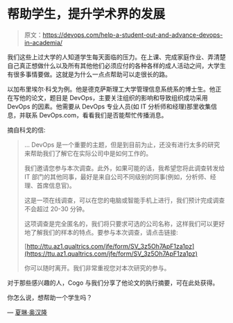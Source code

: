 # 帮助学生，提升学术界的发展

> 原文：<https://devops.com/help-a-student-out-and-advance-devops-in-academia/>

我们这些上过大学的人知道学生每天面临的压力。在上课、完成家庭作业、弄清楚自己真正想做什么以及所有其他他们必须应付的各种各样的成人活动之间，大学生有很多事情要做。这就是为什么一点点帮助可以走很长的路。

以加布里埃尔·科戈为例。他是德克萨斯理工大学管理信息系统系的博士生。他正在写他的论文，题目是 DevOps，主要关注组织的影响和导致组织成功采用 DevOps 的因素。他需要从 DevOps 专业人员(如 IT 分析师和经理)那里收集信息，并联系 DevOps.com，看看我们是否能帮忙传播消息。

摘自科戈的信:

> … DevOps 是一个重要的主题，但是到目前为止，还没有进行太多的研究来帮助我们了解它在实际公司中是如何工作的。
> 
> 我们邀请您参与本次调查。此外，如果可能的话，我希望您将此调查转发给 IT 部门的其他同事，最好是来自公司不同级别的同事(例如，分析师、经理、首席信息官)。
> 
> 这是一项在线调查，可以在您的电脑或智能手机上进行，我们预计完成调查不会超过 20-30 分钟。
> 
> 这项调查是完全匿名的，我们将只要求可选的公司名称，这样我们可以更好地了解我们的样本的特点。要参与本次调查，请点击链接:
> 
> [http://ttu.az1.qualtrics.com/jfe/form/SV_3z5Oh7ApF1za1pz](https://ttu.az1.qualtrics.com/jfe/form/SV_3z5Oh7ApF1za1pz)
> 
> 你可以随时离开。我们非常重视您对本次研究的参与。

对于那些感兴趣的人，Cogo 与我们分享了他论文的执行摘要，可在此处获得。

你怎么说，想帮助一个学生吗？

— [夏琳·奥汉隆](https://devops.com/author/cohanlon/)